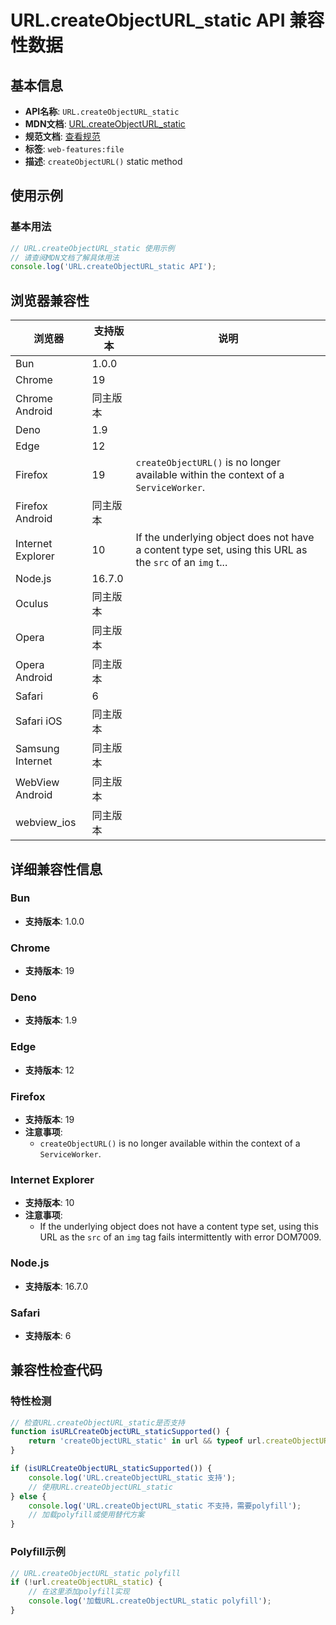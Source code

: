 # URL.createObjectURL_static API 兼容性数据

## 基本信息

- **API名称**: `URL.createObjectURL_static`
- **MDN文档**: [URL.createObjectURL_static](https://developer.mozilla.org/docs/Web/API/URL/createObjectURL_static)
- **规范文档**: [查看规范](https://w3c.github.io/FileAPI/#dfn-createObjectURL)
- **标签**: `web-features:file`
- **描述**: `createObjectURL()` static method

## 使用示例

### 基本用法

```javascript
// URL.createObjectURL_static 使用示例
// 请查阅MDN文档了解具体用法
console.log('URL.createObjectURL_static API');
```

## 浏览器兼容性

| 浏览器 | 支持版本 | 说明 |
|--------|----------|------|
| Bun | 1.0.0 |  |
| Chrome | 19 |  |
| Chrome Android | 同主版本 |  |
| Deno | 1.9 |  |
| Edge | 12 |  |
| Firefox | 19 | `createObjectURL()` is no longer available within the context of a `ServiceWorker`. |
| Firefox Android | 同主版本 |  |
| Internet Explorer | 10 | If the underlying object does not have a content type set, using this URL as the `src` of an `img` t... |
| Node.js | 16.7.0 |  |
| Oculus | 同主版本 |  |
| Opera | 同主版本 |  |
| Opera Android | 同主版本 |  |
| Safari | 6 |  |
| Safari iOS | 同主版本 |  |
| Samsung Internet | 同主版本 |  |
| WebView Android | 同主版本 |  |
| webview_ios | 同主版本 |  |

## 详细兼容性信息

### Bun

- **支持版本**: 1.0.0

### Chrome

- **支持版本**: 19

### Deno

- **支持版本**: 1.9

### Edge

- **支持版本**: 12

### Firefox

- **支持版本**: 19
- **注意事项**:
  - `createObjectURL()` is no longer available within the context of a `ServiceWorker`.

### Internet Explorer

- **支持版本**: 10
- **注意事项**:
  - If the underlying object does not have a content type set, using this URL as the `src` of an `img` tag fails intermittently with error DOM7009.

### Node.js

- **支持版本**: 16.7.0

### Safari

- **支持版本**: 6

## 兼容性检查代码

### 特性检测

```javascript
// 检查URL.createObjectURL_static是否支持
function isURLCreateObjectURL_staticSupported() {
    return 'createObjectURL_static' in url && typeof url.createObjectURL_static === 'function';
}

if (isURLCreateObjectURL_staticSupported()) {
    console.log('URL.createObjectURL_static 支持');
    // 使用URL.createObjectURL_static
} else {
    console.log('URL.createObjectURL_static 不支持，需要polyfill');
    // 加载polyfill或使用替代方案
}
```

### Polyfill示例

```javascript
// URL.createObjectURL_static polyfill
if (!url.createObjectURL_static) {
    // 在这里添加polyfill实现
    console.log('加载URL.createObjectURL_static polyfill');
}
```

